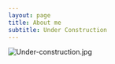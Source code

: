 ```yaml
---
layout: page
title: About me
subtitle: Under Construction
---
```


![Under-construction.jpg]({{site.baseurl}}/img/Under-construction.jpg)
